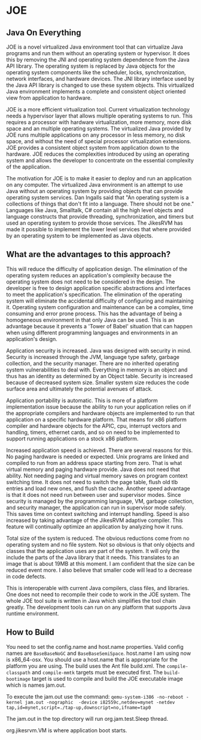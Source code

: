 # JOE

## Java On Everything

JOE is a novel virtualized Java environment tool that can virtualize Java programs and run them without an operating system or hypervisor. It does this by removing the JNI and operating system dependence from the Java API library. The operating system is replaced by Java objects for the operating system components like the scheduler, locks, synchronization, network interfaces, and hardware devices. The JNI library interface used by the Java API library is changed to use these system objects. This virtualized Java environment implements a complete and consistent object oriented view from application to hardware.

JOE is a more efficient virtualization tool. Current virtualization technology needs a hypervisor layer that  allows multiple operating systems to run. This requires a processor with hardware virtualization, more memory, more disk space and an multiple operating systems. The virtualized Java provided by JOE runs multiple applications on any processor in less memory, no disk space, and without the need of special processor virtualization extensions. JOE provides a consistent object system from application down to the hardware. JOE reduces the complexities introduced by using an operating system and allows the developer to concentrate on the essential complexity of the application.

The motivation for JOE is to make it easier to deploy and run an application on any computer. The virtualized Java environment is an attempt to use Java without an operating system by providing objects that can provide operating system services. Dan Ingalls said that "An operating system is a collections of things that don't fit into a language. There should not be one." Languages like Java, Smalltalk, C# contain all the high level objects and language constructs that provide threading, synchronization, and timers but used an operating system to provide those services. The JikesRVM has made it possible to implement the lower level services that where provided by an operating system to be implemented as Java objects.

## What are the advantages to this approach?

This will reduce the difficulty of application design. The elimination of the operating system  reduces an application's complexity because the operating system does not need to be considered in the design. The developer is free to design application specific abstractions and interfaces to meet the application's specification. The elimination of the operating system will eliminate the accidental difficulty of configuring and maintaining it. Operating system configuration and maintenance can be a complex, time consuming and error prone process. This has the advantage of being a homogeneous environment in that only Java can be used. This is an advantage because it prevents a 'Tower of Babel' situation that can happen when using different programming languages and environments in an application's design.

Application security is increased. Java was designed with security in mind. Security is increased through the JVM, language type safety, garbage collection, and the security manager. There are no inherited operating system vulnerabilities to deal with. Everything in memory is an object and thus has an identity as determined by an Object table. Security is increased because of decreased system size. Smaller system size reduces the code surface area and ultimately the potential avenues of attack.

Application portability is automatic. This is more of a platform implementation issue because the ability to run your application relies on if the appropriate compilers and hardware objects are implemented to run that application on a specific hardware platform. That means for x86 platform compiler and hardware objects for the APIC, cpu, interrupt vectors and handling, timers, ethernet cards, and so on need to be implemented to support running applications on a stock x86 platform.

Increased application speed is achieved. There are several reasons for this. No paging hardware is needed or expected. Unix programs are linked and compiled to run from an address space starting from zero. That is what virtual memory and paging hardware provide. Java does not need that ability. Not needing paging and virtual memory saves on program context switching time. It does not need to switch the page table, flush old tlb entries and load new ones, and flush the cache. Another speed advantage is that it does not need run between user and supervisor modes. Since security is managed by the programming language, VM, garbage collection, and security manager, the application can run in supervisor mode safely. This saves time on context switching and interrupt handling. Speed is also increased by taking advantage of the JikesRVM adaptive compiler. This feature will continually optimize an application by analyzing how it runs.

Total size of the system is reduced. The obvious reductions come from no operating system and no file system. Not so obvious is that only objects and classes that the application uses are part of the system. It will only the include the parts of the Java library that it needs. This translates to an image that is about 19MB at this moment. I am confident that the size can be reduced event more. I also believe that smaller code will lead to a decrease in code defects.

This is interoperable with current Java compilers, class files, and libraries. One does not need to recompile their code to work in the JOE system. The whole JOE tool suite is written in Java which simplifies the tool chain greatly. The development tools can run on any platform that supports Java runtime environment.

## How to Build

You need to set the config.name and host.name properties. Valid config names are `BaseBaseNoGC` and `BaseBaseSemiSpace`. host.name I am using now is x86_64-osx. You should use a host.name that is appropriate for the platform you are using. The build uses the Ant file build.xml. The `compile-classpath` and `compile-mmtk` targets must be executed first. The `build-bootimage` target is used to compile and build the JOE executable image which is names jam.out.

To execute the jam.out use the command: `qemu-system-i386 -no-reboot -kernel jam.out -nographic  -device i82559c,netdev=mynet -netdev tap,id=mynet,script=./tap-up,downscript=no,ifname=tap0`

The jam.out in the top directory will run org.jam.test.Sleep thread.

org.jikesrvm.VM is where application boot starts.
